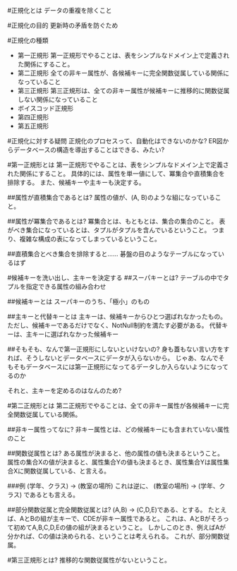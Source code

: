 #正規化とは
データの重複を除くこと

#正規化の目的
更新時の矛盾を防ぐため

#正規化の種類
- 第一正規形
第一正規形でやることは、表をシンプルなドメイン上で定義された関係にすること。
- 第二正規形
全ての非キー属性が、各候補キーに完全関数従属している関係になっていること
- 第三正規形
第三正規形は、全ての非キー属性が候補キーに推移的に関数従属しない関係になっていること　
- ボイスコッド正規形
- 第四正規形
- 第五正規形

#正規化に対する疑問
正規化のプロセスって、自動化はできないのかな?
ER図からデータベースの構造を導出することはできる、みたい?

#第一正規形とは
第一正規形でやることは、表をシンプルなドメイン上で定義された関係にすること。
具体的には、属性を単一値にして、冪集合や直積集合を排除する。
また、候補キーや主キーも決定する。

##属性が直積集合であるとは?
属性の値が、(A, B)のような組になっていること。

##属性が冪集合であるとは?
冪集合とは、もともとは、集合の集合のこと。
表がべき集合になっているとは、タプルがタプルを含んでいるということ。
つまり、複雑な構成の表になってしまっているということ。

##直積集合とべき集合を排除すると……
碁盤の目のようなテーブルになっているはず

#候補キーを洗い出し、主キーを決定する
##スーパキーとは?
テーブルの中でタプルを指定できる属性の組み合わせ

##候補キーとは
スーパキーのうち、「極小」のもの

##主キーと代替キーとは
主キーは、候補キーからひとつ選ばれなかったもの。ただし、候補キーであるだけでなく、NotNull制約を満たす必要がある。
代替キーは、主キーに選ばれなかった候補キー

##そもそも、なんで第一正規形にしないといけないの?
身も蓋もない言い方をすれば、そうしないとデータベースにデータが入らないから。
じゃあ、なんでそもそもデータベースには第一正規形になってるデータしか入らないようになってるのか

それと、主キーを定めるのはなんのため?

#第二正規形とは
第二正規形でやることは、全ての非キー属性が各候補キーに完全関数従属している関係。

##非キー属性ってなに?
非キー属性とは、どの候補キーにも含まれていない属性のこと

##関数従属性とは?
ある属性が決まると、他の属性の値も決まるということ。
属性の集合Xの値が決まると、属性集合Yの値も決まるとき、属性集合Yは属性集合Xに関数従属している、と言える。

###例
(学年、クラス) -> (教室の場所)
これは逆に、
(教室の場所) -> (学年、クラス)
であるとも言える。

##部分関数従属と完全関数従属とは?
(A,B) -> (C,D,E)である、とする。
たとえば、AとBの組が主キーで、CDEが非キー属性であると。
これは、AとBがそろって初めてA,B,C,D,Eの値の組が決まるということ。
しかしこのとき、例えばAが分かれば、Cの値は決められる、ということは考えられる。
これが、部分関数従属。

#第三正規形とは?
推移的な関数従属性がないということ。
